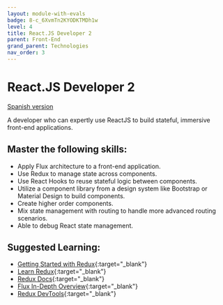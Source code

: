 ```yaml
---
layout: module-with-evals
badge: 8-c_6XvmTn2KYODKTMDh1w
level: 4
title: React.JS Developer 2
parent: Front-End
grand_parent: Technologies
nav_order: 3
---
```

# React.JS Developer 2

[Spanish version](react2-es.md)

A developer who can expertly use ReactJS to build stateful, immersive front-end applications.

## Master the following skills:

- Apply Flux architecture to a front-end application.
- Use Redux to manage state across components.
- Use React Hooks to reuse stateful logic between components.
- Utilize a component library from a design system like Bootstrap or Material Design to build components.
- Create higher order components.
- Mix state management with routing to handle more advanced routing scenarios.
- Able to debug React state management.

## Suggested Learning:

- [Getting Started with Redux](https://egghead.io/courses/getting-started-with-redux){:target="\_blank"}
- [Learn Redux](https://learnredux.com/){:target="\_blank"}
- [Redux Docs](https://react-redux.js.org/){:target="\_blank"}
- [Flux In-Depth Overview](https://facebook.github.io/flux/docs/in-depth-overview){:target="\_blank"}
- [Redux DevTools](https://soshace.com/how-to-use-the-redux-dev-tools-to-speed-up-development-and-debugging/){:target="\_blank"}

